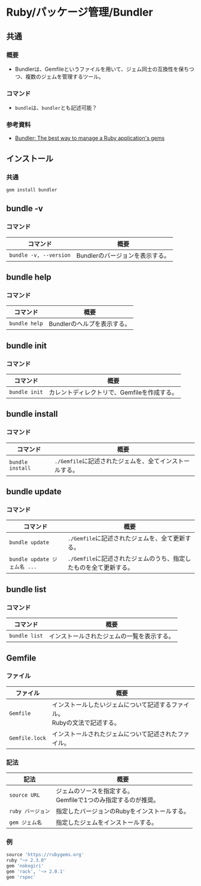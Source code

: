# Ruby/パッケージ管理/Bundler

## 共通

### 概要

- Bundlerは、Gemfileというファイルを用いて、ジェム同士の互換性を保ちつつ、複数のジェムを管理するツール。

### コマンド

- `bundle`は、`bundler`とも記述可能？

### 参考資料

- [Bundler: The best way to manage a Ruby application's gems](https://bundler.io/)

## インストール

### 共通

```bash
gem install bundler
```

## bundle -v

### コマンド

| コマンド               | 概要                            |
| ---------------------- | ------------------------------- |
| `bundle -v, --version` | Bundlerのバージョンを表示する。 |

## bundle help

### コマンド

| コマンド      | 概要                        |
| ------------- | --------------------------- |
| `bundle help` | Bundlerのヘルプを表示する。 |

## bundle init

### コマンド

| コマンド      | 概要                                        |
| ------------- | ------------------------------------------- |
| `bundle init` | カレントディレクトリで、Gemfileを作成する。 |

## bundle install

### コマンド

| コマンド         | 概要                                                    |
| ---------------- | ------------------------------------------------------- |
| `bundle install` | `./Gemfile`に記述されたジェムを、全てインストールする。 |

## bundle update

### コマンド

| コマンド                     | 概要                                                         |
| ---------------------------- | ------------------------------------------------------------ |
| `bundle update`              | `./Gemfile`に記述されたジェムを、全て更新する。              |
| `bundle update ジェム名 ...` | `./Gemfile`に記述されたジェムのうち、指定したものを全て更新する。 |

## bundle list

### コマンド

| コマンド      | 概要                                       |
| ------------- | ------------------------------------------ |
| `bundle list` | インストールされたジェムの一覧を表示する。 |

## Gemfile

### ファイル

| ファイル       | 概要                                                         |
| -------------- | ------------------------------------------------------------ |
| `Gemfile`      | インストールしたいジェムについて記述するファイル。<br />Rubyの文法で記述する。 |
| `Gemfile.lock` | インストールされたジェムについて記述されたファイル。         |

### 記法

| 記法              | 概要                                                         |
| ----------------- | ------------------------------------------------------------ |
| `source URL`      | ジェムのソースを指定する。<br />Gemfileで1つのみ指定するのが推奨。 |
| `ruby バージョン` | 指定したバージョンのRubyをインストールする。                 |
| `gem ジェム名`    | 指定したジェムをインストールする。                           |

### 例

```ruby
source 'https://rubygems.org'
ruby "~> 2.3.0"
gem 'nokogiri'
gem 'rack', '~> 2.0.1'
gem 'rspec'
```
